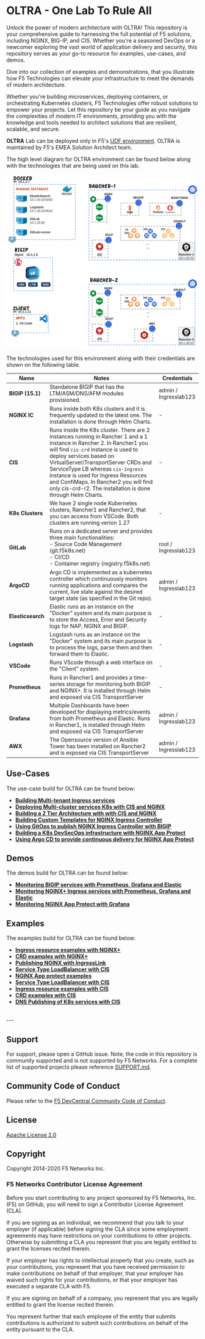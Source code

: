# OLTRA - One Lab To Rule All

Unlock the power of modern architecture with OLTRA! This repository is your comprehensive guide to harnessing the full potential of F5 solutions, including NGINX, BIG-IP, and CIS. Whether you're a seasoned DevOps or a newcomer exploring the vast world of application delivery and security, this repository serves as your go-to resource for examples, use-cases, and demos.

Dive into our collection of examples and demonstrations, that you illustrate how F5 Technologies can elevate your infrastructure to meet the demands of modern architecture.

Whether you're building microservices, deploying containers, or orchestrating Kubernetes clusters, F5 Technologies offer robust solutions to empower your projects. Let this repository be your guide as you navigate the complexities of modern IT environments, providing you with the knowledge and tools needed to architect solutions that are resilient, scalable, and secure.

**OLTRA** Lab can be deployed only in F5's [UDF environment](https://udf.f5.com/b/94afd04b-a46b-4429-b2e1-2b3ac9813579). OLTRA is maintained by F5's EMEA Solution Architect team.

The high level diagram for OLTRA environment can be found below along with the technologies that are being used on this lab.


<p align="center">
  <img src="udf-lab.png" 
</p>


The technologies used for this environment along with their credentials are shown on the following table.

| Name | Notes | Credentials |
|---|---|---|
| **BIGIP (15.1)** |  Standalone BIGIP that has the LTM/ASM/DNS/AFM modules provisioned. | admin / Ingresslab123 |
| **NGINX IC** | Runs inside both K8s clusters and it is frequently updated to the latest one. The installation is done through Helm Charts. | - |
| **CIS** |  Runs inside the K8s cluster. There are 2 instances running in Rancher 1 and a 1 instance in Rancher 2. In Rancher1 you will find `cis-crd` instance is used to deploy services based on VirtualServer/TransportServer CRDs and ServiceType LB whereas `cis-ingress` instance is used for Ingress Resources and ConfiMaps. In Rancher2 you will find only cis-crd-r2. The installation is done through Helm Charts. | - |
| **K8s Clusters** | We have 2 single node Kubernetes clusters, Rancher1 and Rancher2, that you can access from VSCode. Both clusters are running verion 1.27 |  - |
| **GitLab** | Runs on a dedicated server and provides three main functionalities: <br> - Source Code Management (git.f5k8s.net) <br> - CI/CD <br> - Container registry (registry.f5k8s.net) | root / Ingresslab123 |
| **ArgoCD** | Argo CD is implemented as a kubernetes controller which continuously monitors running applications and compares the current, live state against the desired target state (as specified in the Git repo). | admin / Ingresslab123 |
| **Elasticsearch** | Elastic runs as an instance on the "Docker" system and its main purpose is to store the Access, Error and Security logs for NAP, NGINX and BIGIP.   | - |
| **Logstash** | Logstash runs as an instance on the "Docker" system and its main purpose is to process the logs, parse them and then forward them to Elastic.   | - |
| **VSCode** | Runs VScode through a web interface on the "Client" system. | - |
| **Prometheus** | Runs in Rancher1 and provides a time-series storage for monitoring both BIGIP and NGINX+. It is installed through Helm and exposed via CIS TransportServer| - |
| **Grafana** | Multiple Dashboards have been developed for displaying metrics/events from both Prometheus and Elastic. Runs in Rancher1, is installed through Helm and exposed via CIS TransportServer | admin / Ingresslab123 |
| **AWX** | The Opensource version of Ansible Tower has been installed on Rancher2 and is exposed via CIS TransportServer | admin / Ingresslab123 |


## Use-Cases
The use-case build for OLTRA can be found below:

- [**Building Multi-tenant Ingress services**](use-cases/two-tier-architectures/multi-tenancy/)
- [**Deploying Multi-cluster services K8s with CIS and NGINX**](use-cases/two-tier-architectures/multi-cluster)
- [**Building a 2 Tier Architecture with with CIS and NGINX**](use-cases/two-tier-architectures)
- [**Building Custom Templates for NGINX Ingress Controller**](use-cases/nic-examples/custom-templates/)
- [**Using GitOps to publish NGINX Ingress Controller with BIGIP**](use-cases/two-tier-architectures/gitops)
- [**Building a K8s DevSecOps infrastructure with NGINX App Protect**](use-cases/app-protect/devsecops-k8s/)
- [**Using Argo CD to provide continuous delivery for NGINX App Protect**](use-cases/app-protect/argocd/)

## Demos
The demos build for OLTRA can be found below:

- [**Monitoring BIGIP services with Prometheus, Grafana and Elastic**](use-cases/bigip-monitoring)
- [**Monitoring NGINX+ Ingress services with Prometheus, Grafana and Elastic**](use-cases/nginx-monitoring)
- [**Monitoring NGINX App Protect with Grafana**](use-cases/app-protect/monitoring/)


## Examples
The examples build for OLTRA can be found below:

- [**Ingress resource examples with NGINX+**](use-cases/nic-examples/ingress-resources/)
- [**CRD examples with NGINX+**](use-cases/nic-examples/custom-resources/)
- [**Publishing NGINX with IngressLink**](use-cases/cis-examples/cis-crd/IngressLink/)
- [**Service Type LoadBalancer with CIS**](use-cases/cis-examples/cis-crd/serviceTypeLB/)
- [**NGINX App protect examples**](use-cases/app-protect/)
- [**Service Type LoadBalancer with CIS**](use-cases/cis-examples/cis-crd/serviceTypeLB/)
- [**Ingress resource examples with CIS**](use-cases/cis-examples/cis-ingress/)
- [**CRD examples with CIS**](use-cases/cis-examples/cis-crd/)
- [**DNS Publishing of K8s services with CIS**](use-cases/cis-examples/cis-crd/ExternalDNS/)


<br>
---

## Support
For support, please open a GitHub issue.  Note, the code in this repository is community supported and is not supported by F5 Networks.  For a complete list of supported projects please reference [SUPPORT.md](SUPPORT.md).

## Community Code of Conduct
Please refer to the [F5 DevCentral Community Code of Conduct](code_of_conduct.md).

## License
[Apache License 2.0](LICENSE)

## Copyright
Copyright 2014-2020 F5 Networks Inc.


### F5 Networks Contributor License Agreement

Before you start contributing to any project sponsored by F5 Networks, Inc. (F5) on GitHub, you will need to sign a Contributor License Agreement (CLA).

If you are signing as an individual, we recommend that you talk to your employer (if applicable) before signing the CLA since some employment agreements may have restrictions on your contributions to other projects.
Otherwise by submitting a CLA you represent that you are legally entitled to grant the licenses recited therein.

If your employer has rights to intellectual property that you create, such as your contributions, you represent that you have received permission to make contributions on behalf of that employer, that your employer has waived such rights for your contributions, or that your employer has executed a separate CLA with F5.

If you are signing on behalf of a company, you represent that you are legally entitled to grant the license recited therein.

You represent further that each employee of the entity that submits contributions is authorized to submit such contributions on behalf of the entity pursuant to the CLA.
